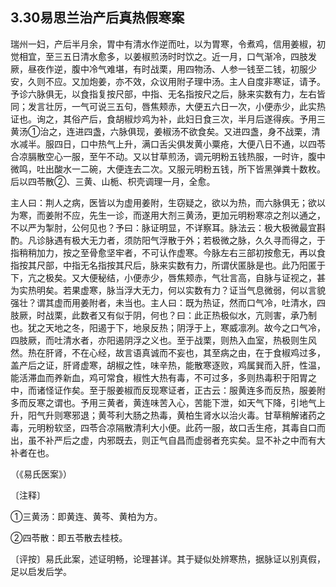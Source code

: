 ## 3.30易思兰治产后真热假寒案

瑞州一妇，产后半月余，胃中有清水作逆而吐，以为胃寒，令煮鸡，信用姜椒，初觉相宜，至三五日清水愈多，以姜椒煎汤时时饮之。近一月，口气渐冷，四肢发厥，昼夜作逆，腹中冷气难堪，有时战栗，用四物汤、人参一钱至二钱，初服少安，久则不应。又加炮姜，亦不效，众议用附子理中汤。主人自度非寒证，请予。予诊六脉俱无，以食指复按尺部，中指、无名指按尺之后，脉来实数有力，左右皆同；发言壮厉，一气可说三五句，唇焦颊赤，大便五六日一次，小便赤少，此实热证也。询之，其俗产后，食胡椒炒鸡为补，此妇日食三次，半月后遂得疾。予用三黄汤①治之，连进四盏，六脉俱现，姜椒汤不欲食矣。又进四盏，身不战栗，清水减半。服四日，口中热气上升，满口舌尖俱发黄小粟疮，大便八日不通，以四苓合凉膈散空心一服，至午不动。又以甘草煎汤，调元明粉五钱热服，一时许，腹中微鸣，吐出酸水一二碗，大便连去二次。又服元明粉五钱，所下皆黑弹粪十数枚。后以四苓散②、三黄、山栀、枳壳调理一月，全愈。

主人曰：荆人之病，医皆以为虚用姜附，生窃疑之，欲以为热，而六脉俱无；欲以为寒，而姜附不应，先生一诊，而遂用大剂三黄汤，更加元明粉寒凉之剂以通之，不以严为掣肘，公何见也？予曰：脉证明显，不详察耳。脉法云：极大极微最宜斟酌。凡诊脉遇有极大无力者，须防阳气浮散于外；若极微之脉，久久寻而得之，于指稍稍加力，按之至骨愈坚牢者，不可认作虚寒。今脉左右三部初按愈无，再以食指按其尺部，中指无名指按其尺后，脉来实数有力，所谓伏匿脉是也。此乃阳匿于下，亢之极矣。又大便秘结，小便赤少，唇焦颊赤，气壮言高，自脉与证视之，甚为实热明矣。若果虚寒，脉当浮大无力，何以实数有力？证当气息微弱，何以言貌强壮？谓其虚而用姜附者，未当也。主人曰：既为热证，然而口气冷，吐清水，四肢厥，时战栗，此数者又有似于阴，何也？曰：此正热极似水，亢则害，承乃制也。犹之天地之冬，阳遏于下，地泉反热；阴浮于上，寒威凛冽。故今之口气冷，四肢厥，而吐清水者，亦阳遏阴浮之义也。至于战栗，则热入血室，热极则生风然。热在肝肾，不在心经，故言语真诚而不妄也，其至病之由，在于食椒鸡过多，盖产后之证，肝肾虚寒，胡椒之性，味辛热，能散寒逐败，鸡属巽而入肝，性温，能活滞血而养新血，鸡可常食，椒性大热有毒，不可过多，多则热毒积于阳胃之中，而诸怪证作矣。至于服姜椒而反现寒证者，正古云：服黄连多而反热，服姜附多而反寒之谓也。予用三黄者，黄连味苦入心，苦能下泄，如天气下降，引地气上升，阳气升则寒邪退；黄芩利大肠之热毒，黄柏生肾水以治火毒。甘草稍解诸药之毒，元明粉软坚，四苓合凉隔散清利大小便。此药一服，故口舌生疮，其毒自口而出，虽不补严后之虚，内邪既去，则正气自昌而虚弱者充实矣。显不补之中而有大补者在也。

（《易氏医案》）

〔注释〕

①三黄汤：即黄连、黄芩、黄柏为方。

②四苓散：即五苓散去桂枝。

〔评按〕易氏此案，述证明畅，论理甚详。其于疑似处辨寒热，据脉证以别真假，足以启发后学。
